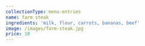```yaml
---
collectionType: menu-entries
name: farm steak
ingredients: 'milk, flour, carrots, bananas, beef'
image: /images/farm-steak.jpg
price: 10
---
```


